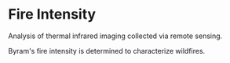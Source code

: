 # Fire Intensity
Analysis of thermal infrared imaging collected via remote sensing.

Byram's fire intensity is determined to characterize wildfires.
